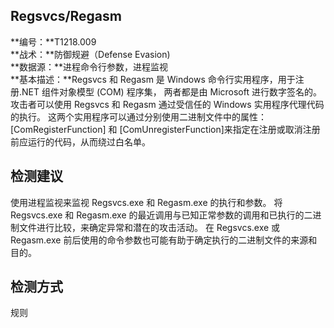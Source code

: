 ## Regsvcs/Regasm  
**编号：**T1218.009  
**战术：**防御规避（Defense Evasion)  
**数据源：**进程命令行参数，进程监视  
**基本描述：**Regsvcs 和 Regasm 是 Windows 命令行实用程序，用于注册.NET 组件对象模型 (COM) 程序集， 两者都是由 Microsoft 进行数字签名的。
攻击者可以使用 Regsvcs 和 Regasm 通过受信任的 Windows 实用程序代理代码的执行。 这两个实用程序可以通过分别使用二进制文件中的属性：[ComRegisterFunction] 和 [ComUnregisterFunction]来指定在注册或取消注册前应运行的代码，从而绕过白名单。  
## 检测建议  
使用进程监视来监视 Regsvcs.exe 和 Regasm.exe 的执行和参数。
将 Regsvcs.exe 和 Regasm.exe 的最近调用与已知正常参数的调用和已执行的二进制文件进行比较，来确定异常和潜在的攻击活动。 
在 Regsvcs.exe 或 Regasm.exe 前后使用的命令参数也可能有助于确定执行的二进制文件的来源和目的。  
## 检测方式  
规则